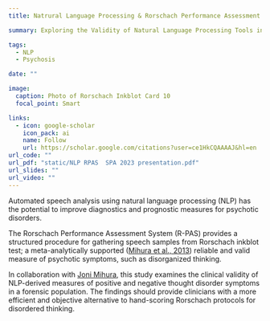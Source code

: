```yaml
---
title: Natrural Language Processing & Rorschach Performance Assessment System

summary: Exploring the Validity of Natural Language Processing Tools in Psychosis Assessment 

tags:
  - NLP
  - Psychosis

date: ""

image: 
  caption: Photo of Rorschach Inkblot Card 10
  focal_point: Smart

links:
  - icon: google-scholar
    icon_pack: ai
    name: Follow
    url: https://scholar.google.com/citations?user=ce1HkCQAAAAJ&hl=en
url_code: ""
url_pdf: "static/NLP RPAS  SPA 2023 presentation.pdf"
url_slides: ""
url_video: ""
---
```

Automated speech analysis using natural language processing (NLP) has the potential to improve diagnostics and prognostic measures for psychotic disorders.

The Rorschach Performance Assessment System (R-PAS) provides a structured procedure for gathering speech samples from Rorschach inkblot test; a meta-analytically supported ([Mihura et al., 2013](https://psycnet.apa.org/record/2012-23139-001)) reliable and valid measure of psychotic symptoms, such as disorganized thinking. 

In collaboration with [Joni Mihura](https://www.utoledo.edu/al/psychology/people/faculty/mihura.html), this study examines the clinical validity of NLP-derived measures of positive and negative thought disorder symptoms in a forensic population. The findings should provide clinicians with a more efficient and objective alternative to hand-scoring Rorschach protocols for disordered thinking. 